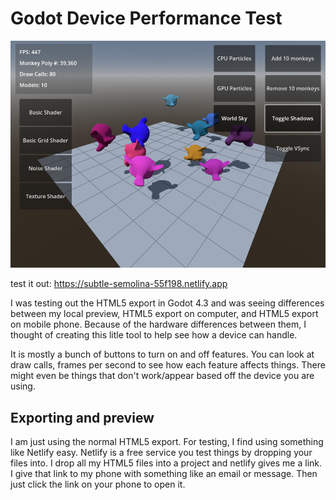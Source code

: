 # Godot Device Performance Test

![Screenshot](./readme.png)

test it out: https://subtle-semolina-55f198.netlify.app

I was testing out the HTML5 export in Godot 4.3 and was seeing differences between my local preview, HTML5 export on computer, and HTML5 export on mobile phone. Because of the hardware differences between them, I thought of creating this litle tool to help see how a device can handle.

It is mostly a bunch of buttons to turn on and off features. You can look at draw calls, frames per second to see how each feature affects things. There might even be things that don't work/appear based off the device you are using.

## Exporting and preview

I am just using the normal HTML5 export. For testing, I find using something like Netlify easy. Netlify is a free service you test things by dropping your files into. I drop all my HTML5 files into a project and netlify gives me a link. I give that link to my phone with something like an email or message. Then just click the link on your phone to open it.